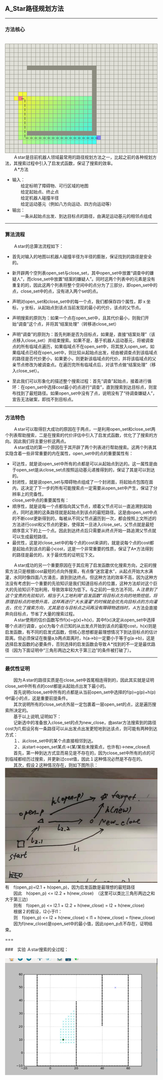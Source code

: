 ## A_Star路径规划方法
---
### 方法核心
   　　　　　<img>![dwa](./Pictures/a-star-trap.png)  
　　Ａstar是目前机器人领域最常用的路径规划方法之一，比起之前的各种规划方法，其搜索过程中引入了启发式函数，保证了搜索的效率。  
　　Ａ*方法  
 - 输入：  
　　给定标明了障碍物、可行区域的地图  
　　给定起始点、终止点  
　　给定机器人碰撞半径  
　　给定运动基元（例如八方向运动、四方向运动等）  
 - 输出：  
　　一条从起始点出发、到达目标点的路径，由满足运动基元的相邻点组成  
---

### 算法流程
　　Ａstar的总算法流程如下：
 - 首先对输入的地图以机器人碰撞半径为半径的膨胀，保证找到的路径是安全的。
 - 新开辟两个空列表open_set与close_set，其中open_set中放置“调查中的嫌疑人”，而close_set中放置“结案的嫌疑人”。同时这两个列表中的元素是没有重复的的，因此这两个列表将整个空间中的点分为了三部分，即open_set中的点，close_set中的点，没有进入两个set的点。
 - 声明对open_set和close_set中的每一个点，我们都保存四个属性，即ｘ坐标，ｙ坐标，从起始点到该点当前发现的最小的代价，该点的父节点。
 - 声明搜索的原则为：如果一个点在open_set中，且其代价最小，则我们开始“调查”这个点，并将其“结案处理”（转移进close_set）
 - 声明“调查”的原则为：首先判断是否为目标点，如果是，直接“结案处理”（该点移入close_set）并结束搜索。如果不是，基于机器人运动基元，将被调查点的所有临域点遍历，如果临域点不在open_set中，将其放入open_set，如果临域点已经在open_set中，则比较从起始点出发，经由被调查点到该临域点的路径是否代价更小，如果更小，则更新该临域点的代价，并将该临域点的父亲节点修改为被调查点。在遍历完所有临域点后，对该节点做“结案处理”（移入close_set）。
 
 - 至此我们可以形象化的描述整个搜索过程：首先“调查”起始点，接着进行循环：在open_set中选择cost最小的点进行“调查”，直到搜索到达目标点，则宣布找到了最短路径。如果open_set中没有了点，说明没有了“待调查嫌疑人”，宣告无法破案，即找不到目标点。

---

### 方法特色
　　Ａstar可以取得巨大成功的原因在于两点，一是利用open_set和close_set两个列表帮助搜索，二是在搜索的代价评估中引入了启发式函数，优化了了搜索的方向。因此我们将主要分析这两点。  
　　Ａstar成功的第一个原因在于其开辟了两个列表进行帮助搜索。这两个列表其实隐含着一些非常重要的内在属性，open_set中的点的重要属性有：
 - 可达性，就是说open_set中所有的点都是可以从起始点到达的。这一属性是由于open_set是从close_set点按照运动基元递推得到的，保证了其是可以到达的。
 - 封闭性，就是说open_set与障碍物点组成了一个封闭面，将起始点包围在面内，这决定了下一步的所有可能搜索点一定需要从open_set中产生，保证了分辨率上的完备性。  
close_set中点的重要属性有：
 - 顺序性，就是说每一个点都指向其父节点，顺着父节点可以一直追溯到起始点，同时追溯的这条路径就是起始点到该点的最短路径。这是由open_set中点的不断cost更新得到的，每被从不同父节点遍历到一次，都会按照上文所述的方法进行cost和父节点的更新，使得其一旦进入close_set，父节点就是最短顺序意义下的上一个点。因此到达终点后只需要从终点开始一路追溯父节点就可以生成最短路径。
 - 最优性，这是对close_set中的每个点的cost来讲的，就是说每个点的cost都是起始点到该点的最小cost，这是一个非常重要的性质，保证了A*方法得到的路径是最优的，关于最优性的证明见下文。

　　Ａstar成功的另一个重要原因在于其应用了启发函数优化搜索方向，之前的搜索方法只是根据cost最短的点向外搜索，有点像“迷宫灌水”，从起点开始大水满灌，水同时像四面八方涌去，直到到达终点。但这种方法的效率不高，因为这种方法没有考虑到一个重要的先验知识是我们知道目标点的位置，这种方法却对这个巨大的先验知识不加利用，导致效率较为低下。与之前的一些方法不同，Ａ*注意到了这个宝贵的先验知识，相当于人工地利用“启发函数”将目标点方向的地势挖低，将原理目标点的地势升高，这样再进行“大水漫灌”的时候就会优先向目标点的方向灌去，优化了搜索方向，尤其是在与目标点之间再没有障碍物遮挡时，Ａ*方法会直接奔向目标点，节省了大量的搜索过程。  
　　Ａstar使用的估价函数写作f(x)=g(x)+h(x)，其中f(x)决定从open_set中选择哪个点进行调查，g(x)为每个点已知的从出发点开始到该点的最短cost，h(x)则是启发函数，有不同的启发式函数，但核心思想都是最理想情况下到达目标点的估计距离。但必须保证在衡量a,b两点距离时，h(a->b)一定要小于等于g(a->b)，这是选择启发函数的必要条件，否则选择的启发函数会导致Ａ*找到的不一定是最优路径（因为下面证明中“三角形两边之和大于第三边”的条件被打破了）。

---

### 最优性证明
　　因为Ａstar的路径实质是在close_set中首尾相连得到的，因此其实就是证明close_set中所有点的cost都是从起始点出发下最小的。  
　　首先说明close_set中所有的点都是从当前open_set中选择的f(p)=g(p)+h(p)中f最小的点，这是重要前提条件。  
　　其次说明所有的close_set点外层一定包裹着一层open_set的点，这是遍历搜索所决定的。  
　　基于以上说明,证明如下：  
　　记新选中的准备放入close_set的点为new_close，由astar方法搜索到的路径cost为l1,假设另有一条路径可以从出发点出发更短地到达该点，则可能有两种到达方式：  
　　１、从close_set中的某个点直接相邻到达。  
　　２、从start->open_set某点->(某/某些未搜索点，也许有)->new_close点  
　　首先，第一种到达方式显而易见是不存在的，因为close_set中所有的点的可到临域都经历过搜索，并更新过cost值，因此１这种情况必然是不存在的。  
　　其次，假设２这种情况存在，则如下图所示：  
<img>![dwa](./Pictures/A_star_prove.jpg)
　　有　f(open_p)=l2.1 + h(open_p)，因为启发函数是最理想的最短路径  
　　因此　h(open_p) <= l2.2 + h(new_close)　（这里可以类比三角形两边之和大于第三边）  
　　则有　f(open_p) <= l2.1 + l2.2 + h(new_close) = l2 + h(new_close)  
　　根据２的假设，l2小于l1：　  
　　则　f(open_p) <= l2 + h(new_close) < l1 + h(new_close) = f(new_close)  
　　因为f(new_close)是open_set中的最小值，因此open_p点不存在，证明结束。  

===

###　实验
Ａstar搜索的全过程：  
　　<img>![dwa](./Pictures/a_star.gif)




























